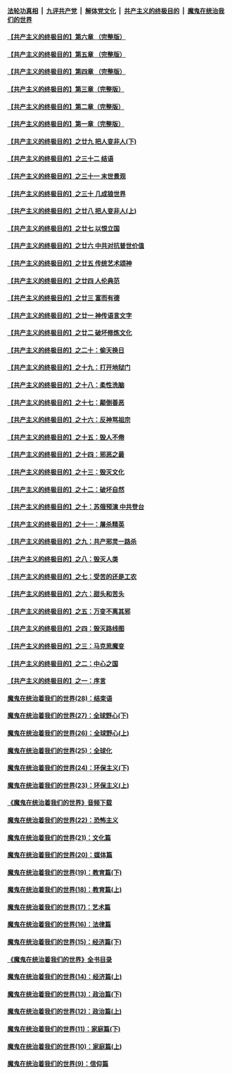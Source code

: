 ####  [法轮功真相](../../../../basic/blob/master/README.md?t=07010601) &nbsp;|&nbsp; [九评共产党](../../../../9ping.md/blob/master/README.md?t=07010601) &nbsp;|&nbsp; [解体党文化](../../../../jtdwh.md/blob/master/README.md?t=07010601)  &nbsp;|&nbsp; [共产主义的终极目的](../../../../gczydzjmd.md/blob/master/README.md?t=07010601) &nbsp;|&nbsp; [魔鬼在统治我们的世界](../../../../mgztzwmdsj.md/blob/master/README.md?t=07010601) 

#### [【共产主义的终极目的】第六章 （完整版）](../pages/nsc422/n11428913.md?t=07010601) 

#### [【共产主义的终极目的】第五章 （完整版）](../pages/nsc422/n11428912.md?t=07010601) 

#### [【共产主义的终极目的】第四章 （完整版）](../pages/nsc422/n11428907.md?t=07010601) 

#### [【共产主义的终极目的】第三章（完整版）](../pages/nsc422/n11428848.md?t=07010601) 

#### [【共产主义的终极目的】第二章（完整版）](../pages/nsc422/n11428831.md?t=07010601) 

#### [【共产主义的终极目的】第一章（完整版）](../pages/nsc422/n11417651.md?t=07010601) 

#### [【共产主义的终极目的】之廿九 把人变非人(下)](../pages/nsc422/n11344140.md?t=07010601) 

#### [【共产主义的终极目的】之三十二 结语](../pages/nsc422/n11360535.md?t=07010601) 

#### [【共产主义的终极目的】之三十一 末世景观](../pages/nsc422/n11351129.md?t=07010601) 

#### [【共产主义的终极目的】之三十 几成狼世界](../pages/nsc422/n11348280.md?t=07010601) 

#### [【共产主义的终极目的】之廿八 把人变非人(上)](../pages/nsc422/n11340492.md?t=07010601) 

#### [【共产主义的终极目的】之廿七 以恨立国](../pages/nsc422/n11336944.md?t=07010601) 

#### [【共产主义的终极目的】之廿六 中共对抗普世价值](../pages/nsc422/n11324785.md?t=07010601) 

#### [【共产主义的终极目的】之廿五 传统艺术颂神](../pages/nsc422/n11296396.md?t=07010601) 

#### [【共产主义的终极目的】之廿四 人伦典范](../pages/nsc422/n11296397.md?t=07010601) 

#### [【共产主义的终极目的】之廿三 富而有德](../pages/nsc422/n11283598.md?t=07010601) 

#### [【共产主义的终极目的】之廿一 神传语言文字](../pages/nsc422/n11263265.md?t=07010601) 

#### [【共产主义的终极目的】之廿二 破坏修炼文化](../pages/nsc422/n11245728.md?t=07010601) 

#### [【共产主义的终极目的】之二十：偷天换日](../pages/nsc422/n11238846.md?t=07010601) 

#### [【共产主义的终极目的】之十九：打开地狱门](../pages/nsc422/n11206376.md?t=07010601) 

#### [【共产主义的终极目的】之十八：柔性洗脑](../pages/nsc422/n11199994.md?t=07010601) 

#### [【共产主义的终极目的】之十七：颠倒善恶](../pages/nsc422/n11179782.md?t=07010601) 

#### [【共产主义的终极目的】之十六：反神骂祖宗](../pages/nsc422/n11166798.md?t=07010601) 

#### [【共产主义的终极目的】之十五：毁人不倦](../pages/nsc422/n11166792.md?t=07010601) 

#### [【共产主义的终极目的】之十四：邪恶之最](../pages/nsc422/n11150249.md?t=07010601) 

#### [【共产主义的终极目的】之十三：毁灭文化](../pages/nsc422/n11135227.md?t=07010601) 

#### [【共产主义的终极目的】之十二：破坏自然](../pages/nsc422/n11135214.md?t=07010601) 

#### [【共产主义的终极目的】之十：苏俄预演 中共登台](../pages/nsc422/n11118424.md?t=07010601) 

#### [【共产主义的终极目的】之十一：屠杀精英](../pages/nsc422/n11118442.md?t=07010601) 

#### [【共产主义的终极目的】之九：共产邪灵一路杀](../pages/nsc422/n11114139.md?t=07010601) 

#### [【共产主义的终极目的】之八：毁灭人类](../pages/nsc422/n11108503.md?t=07010601) 

#### [【共产主义的终极目的】之七：受苦的还是工农](../pages/nsc422/n11101809.md?t=07010601) 

#### [【共产主义的终极目的】之六：甜头和苦头](../pages/nsc422/n11096971.md?t=07010601) 

#### [【共产主义的终极目的】之五：万变不离其邪](../pages/nsc422/n11091285.md?t=07010601) 

#### [【共产主义的终极目的】之四：毁灭路线图](../pages/nsc422/n11086284.md?t=07010601) 

#### [【共产主义的终极目的】之三：马克思魔变](../pages/nsc422/n11061941.md?t=07010601) 

#### [【共产主义的终极目的】之二：中心之国](../pages/nsc422/n11047728.md?t=07010601) 

#### [【共产主义的终极目的】之一：序言](../pages/nsc422/n11086077.md?t=07010601) 

#### [魔鬼在统治着我们的世界(28)：结束语](../pages/nsc422/n10936246.md?t=07010601) 

#### [魔鬼在统治着我们的世界(27)：全球野心(下)](../pages/nsc422/n10928319.md?t=07010601) 

#### [魔鬼在统治着我们的世界(26)：全球野心(上)](../pages/nsc422/n10900318.md?t=07010601) 

#### [魔鬼在统治着我们的世界(25)：全球化](../pages/nsc422/n10788205.md?t=07010601) 

#### [魔鬼在统治着我们的世界(24)：环保主义(下)](../pages/nsc422/n10695307.md?t=07010601) 

#### [魔鬼在统治着我们的世界(23)：环保主义(上)](../pages/nsc422/n10688613.md?t=07010601) 

#### [《魔鬼在统治着我们的世界》音频下载](../pages/nsc422/n10635553.md?t=07010601) 

#### [魔鬼在统治着我们的世界(22)：恐怖主义](../pages/nsc422/n10614727.md?t=07010601) 

#### [魔鬼在统治着我们的世界(21)：文化篇](../pages/nsc422/n10597706.md?t=07010601) 

#### [魔鬼在统治着我们的世界(20)：媒体篇](../pages/nsc422/n10586579.md?t=07010601) 

#### [魔鬼在统治着我们的世界(19)：教育篇(下)](../pages/nsc422/n10564808.md?t=07010601) 

#### [魔鬼在统治着我们的世界(18)：教育篇(上)](../pages/nsc422/n10526970.md?t=07010601) 

#### [魔鬼在统治着我们的世界(17)：艺术篇](../pages/nsc422/n10499093.md?t=07010601) 

#### [魔鬼在统治着我们的世界(16)：法律篇](../pages/nsc422/n10485969.md?t=07010601) 

#### [魔鬼在统治着我们的世界(15)：经济篇(下)](../pages/nsc422/n10469975.md?t=07010601) 

#### [《魔鬼在统治着我们的世界》全书目录](../pages/nsc422/n10464261.md?t=07010601) 

#### [魔鬼在统治着我们的世界(14)：经济篇(上)](../pages/nsc422/n10457370.md?t=07010601) 

#### [魔鬼在统治着我们的世界(13)：政治篇(下)](../pages/nsc422/n10448270.md?t=07010601) 

#### [魔鬼在统治着我们的世界(12)：政治篇(上)](../pages/nsc422/n10444576.md?t=07010601) 

#### [魔鬼在统治着我们的世界(11)：家庭篇(下)](../pages/nsc422/n10440961.md?t=07010601) 

#### [魔鬼在统治着我们的世界(10)：家庭篇(上)](../pages/nsc422/n10435448.md?t=07010601) 

#### [魔鬼在统治着我们的世界(9)：信仰篇](../pages/nsc422/n10432159.md?t=07010601) 

